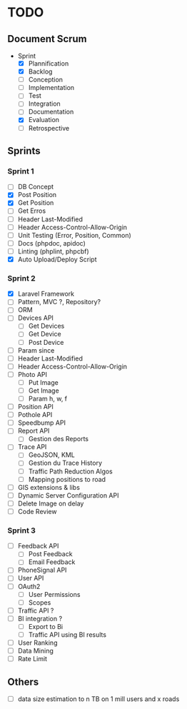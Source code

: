 # TODO #

## Document Scrum ##

- Sprint
  - [x] Plannification
  - [x] Backlog
  - [ ] Conception
  - [ ] Implementation
  - [ ] Test
  - [ ] Integration
  - [ ] Documentation
  - [x] Evaluation
  - [ ] Retrospective

## Sprints ##

### Sprint 1 ###

- [ ] DB Concept
- [x] Post Position
- [x] Get Position
- [ ] Get Erros
- [ ] Header Last-Modified
- [ ] Header Access-Control-Allow-Origin
- [ ] Unit Testing (Error, Position, Common)
- [ ] Docs (phpdoc, apidoc)
- [ ] Linting (phplint, phpcbf)
- [x] Auto Upload/Deploy Script

### Sprint 2 ###

- [x] Laravel Framework
- [ ] Pattern, MVC ?, Repository?
- [ ] ORM
- [ ] Devices API
  - [ ] Get Devices
  - [ ] Get Device
  - [ ] Post Device
- [ ] Param since
- [ ] Header Last-Modified
- [ ] Header Access-Control-Allow-Origin
- [ ] Photo API
  - [ ] Put Image
  - [ ] Get Image
  - [ ] Param h, w, f
- [ ] Position API
- [ ] Pothole API
- [ ] Speedbump API
- [ ] Report API
  - [ ] Gestion des Reports
- [ ] Trace API
  - [ ] GeoJSON, KML
  - [ ] Gestion du Trace History
  - [ ] Traffic Path Reduction Algos
  - [ ] Mapping positions to road
- [ ] GIS extensions & libs
- [ ] Dynamic Server Configuration API
- [ ] Delete Image on delay
- [ ] Code Review

### Sprint 3 ###

- [ ] Feedback API
  - [ ] Post Feedback
  - [ ] Email Feedback
- [ ] PhoneSignal API
- [ ] User API
- [ ] OAuth2
  - [ ] User Permissions
  - [ ] Scopes
- [ ] Traffic API ?
- [ ] BI integration ?
  - [ ] Export to Bi
  - [ ] Traffic API using BI results
- [ ] User Ranking
- [ ] Data Mining
- [ ] Rate Limit

## Others ##

- [ ] data size estimation to n TB on 1 mill users and x roads
